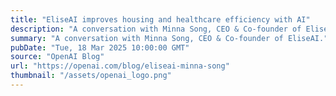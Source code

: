 ```yaml
---
title: "EliseAI improves housing and healthcare efficiency with AI"
description: "A conversation with Minna Song, CEO & Co-founder of EliseAI."
summary: "A conversation with Minna Song, CEO & Co-founder of EliseAI."
pubDate: "Tue, 18 Mar 2025 10:00:00 GMT"
source: "OpenAI Blog"
url: "https://openai.com/blog/eliseai-minna-song"
thumbnail: "/assets/openai_logo.png"
---
```


